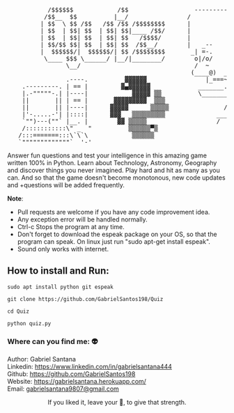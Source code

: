 
<pre>
           /$$$$$$            /$$                  ----------------
          /$$__  $$          |__/                /                :
         | $$  \ $$ /$$   /$$ /$$ /$$$$$$$$      |                  '
         | $$  | $$| $$  | $$| $$|____ /$$/      |                  |
         | $$  | $$| $$  | $$| $$   /$$$$/       |                  |
         | $$/$$ $$| $$  | $$| $$  /$$__/        |   _--           |
         |  $$$$$$/|  $$$$$$/| $$ /$$$$$$$$       _| =-.     .-.   ||
          \____ $$$ \______/ |__/|________/        o|/o/       _.   |
                \__/                               /  ~          \ |
                                                  (____@)  ___~    |
                .----.          ▓▓▓▓▓▓                |_===~~~.`   |
    .---------. | == |         ▓▄▓▓▓▓▓▓             _______.--~     |
    |.-"""""-.| |----|            ▓▓▓▓▓ ▒▒          \________     |
    ||       || | == |       ▓▓▓▓▓▓▓▓▓  ▒▒▒                 \      |         
    ||       || |----|      ▓▓▓▓▓      ▒▒▒▒▒               /-__-- -__ 
    |'-.....-'| |::::|      ▓▓▓   ▒▒▒▒▒▒▒▒▒              ____        \
    `"")---(""` |__. |        ▓▓ ▒▒▒▒▒                   /           _ \    
    /:::::::::::\" _  "          ▒▒▒▒▒▒▀▒
   /:::=======:::\`\`\            ▒▒▒▒▒▒
   `"""""""""""""`  '-'                            
</pre>


Answer fun questions and test your intelligence in this amazing game written 100% in Python. Learn about Technology, Astronomy, Geography and discover things you never imagined. Play hard and hit as many as you can. And so that the game doesn't become monotonous, new code updates and +questions will be added frequently.
  
__Note__:<br>
  * Pull requests are welcome if you have any code improvement idea.<br>
  * Any exception error will be handled normally.<br>
  * Ctrl-c Stops the program at any time.<br>
  * Don't forget to download the espeak package on your OS, so that the program can speak. On linux just run "sudo apt-get install espeak".<br>
  * Sound only works with internet.
  
## How to install and Run:
```
sudo apt install python git espeak

git clone https://github.com/GabrielSantos198/Quiz

cd Quiz

python quiz.py
```

### Where can you find me: 👽

Author:   Gabriel Santana<br>
Linkedin: https://www.linkedin.com/in/gabrielsantana444<br>
Github:   https://github.com/GabrielSantos198<br>
Website:  https://gabrielsantana.herokuapp.com/<br>
Email:    gabrielsantana9807@gmail.com

<p align='center'>If you liked it, leave your 🌟, to give that strength.<p>
